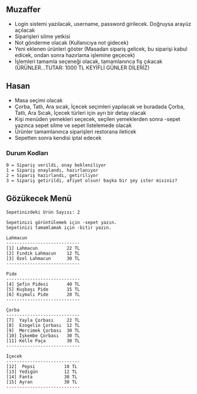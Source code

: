 ## Muzaffer
- Login sistemi yazılacak, username, password girilecek. Doğruysa arayüz açılacak
- Siparişleri silme yetkisi
- Not gönderme olacak (Kullanıcıya not gidecek)
- Yeni eklenen ürünleri göster (Masadan sipariş gelicek, bu siparişi kabul edicek, ondan sonra hazırlama işlemine geçecek)
- İşlemleri tamamla seçeneği olacak, tamamlanınca fiş çıkacak (ÜRÜNLER...TUTAR: 1000 TL KEYİFLİ GÜNLER DİLERİZ)

## Hasan
- Masa seçimi olacak
- Çorba, Tatlı, Ara sıcak, İçecek seçimleri yapılacak ve buradada Çorba, Tatlı, Ara Sıcak, İçecek türleri için ayrı bir detay olacak
- Kişi menüden yemekleri seçecek, seçilen yemeklerden sonra -sepet yazınca sepet silme ve sepet listelemede olacak
- Ürünler tamamlanınca siparişleri restorana ileticek
- Sepetten sonra kendisi iptal edecek

### Durum Kodları
```
0 = Sipariş verildi, onay bekleniliyor
1 = Sipariş onaylandı, hazırlanıyor
2 = Sipariş hazırlandı, getiriliyor
3 = Sipariş getirildi, afiyet olsun! başka bir şey ister misiniz?
```

## Gözükecek Menü
```
Sepetinizdeki Ürün Sayısı: 2

Sepetinizi görüntülemek için -sepet yazın.
Sepetinizi tamamlamak için -bitir yazın.

Lahmacun
----------------------------
[1] Lahmacun           22 TL
[2] Fındık Lahmacun    12 TL
[3] Özel Lahmacun      30 TL
----------------------------

Pide
----------------------------
[4] Şefin Pidesi       40 TL
[5] Kuşbaşı Pide       15 TL
[6] Kıymalı Pide       20 TL
----------------------------

Çorba
----------------------------
[7]  Yayla Çorbası     22 TL
[8]  Ezogelin Çorbası  12 TL
[9]  Mercimek Çorbası  30 TL
[10] İşkembe Çorbası   30 TL
[11] Kelle Paça        30 TL
----------------------------

İçecek
----------------------------
[12]  Pepsi           10 TL
[13] Yedigün          12 TL
[14] Fanta            30 TL
[15] Ayran            30 TL
----------------------------
```

